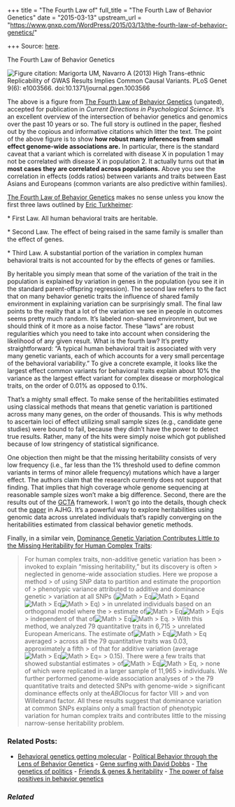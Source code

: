 +++
title = "The Fourth Law of"
full_title = "The Fourth Law of Behavior Genetics"
date = "2015-03-13"
upstream_url = "https://www.gnxp.com/WordPress/2015/03/13/the-fourth-law-of-behavior-genetics/"

+++
Source: [here](https://www.gnxp.com/WordPress/2015/03/13/the-fourth-law-of-behavior-genetics/).

The Fourth Law of Behavior Genetics

![**Figure citation:** Marigorta UM, Navarro A (2013) High Trans-ethnic Replicability of GWAS Results Implies Common Causal Variants. PLoS Genet 9(6): e1003566. doi:10.1371/journal.pgen.1003566](https://i0.wp.com/www.unz.com/wp-content/uploads/2015/03/figure3.jpg?resize=600%2C543)

The above is a figure from [The Fourth Law of Behavior Genetics](https://www.academia.edu/11395963/The_fourth_law_of_behavior_genetics?login=razibk@gmail.com&email_was_taken=true) (ungated), accepted for publication in *Current Directions in Psychological Science*. It’s an excellent overview of the intersection of behavior genetics and genomics over the past 10 years or so. The full story is outlined in the paper, fleshed out by the copious and informative citations which litter the text. The point of the above figure is to show **how robust many inferences from small effect genome-wide associations are.** In particular, there is the standard caveat that a variant which is correlated with disease X in population 1 may not be correlated with disease X in population 2. It actually turns out that **in most cases they are correlated across populations.** Above you see the correlation in effects (odds ratios) between variants and traits between East Asians and Europeans (common variants are also predictive within families).

[The Fourth Law of Behavior Genetics](https://www.academia.edu/11395963/The_fourth_law_of_behavior_genetics?login=razibk@gmail.com&email_was_taken=true) makes no sense unless you know the first three laws outlined by [Eric Turkheimer](https://scholar.google.com/citations?user=-3i13u8AAAAJ):

\* First Law. All human behavioral traits are heritable.

\* Second Law. The effect of being raised in the same family is smaller than the effect of genes.

\* Third Law. A substantial portion of the variation in complex human behavioral traits is not accounted for by the effects of genes or families.

By heritable you simply mean that some of the variation of the trait in the population is explained by variation in genes in the population (you see it in the standard parent-offspring regression). The second law refers to the fact that on many behavior genetic traits the influence of shared family environment in explaining variation can be surprisingly small. The final law points to the reality that a lot of the variation we see in people in outcomes seems pretty much random. It’s labeled non-shared environment, but we should think of it more as a noise factor. These “laws” are robust regularities which you need to take into account when considering the likelihood of any given result. What is the fourth law? It’s pretty straightforward: “A typical human behavioral trait is associated with very many genetic variants, each of which accounts for a very small percentage of the behavioral variability.” To give a concrete example, it looks like the largest effect common variants for behavioral traits explain about 10% the variance as the largest effect variant for complex disease or morphological traits, on the order of 0.01% as opposed to 0.1%.

That’s a mighty small effect. To make sense of the heritabilities estimated using classical methods that means that genetic variation is partitioned across many many genes, on the order of thousands. This is why methods to ascertain loci of effect utilizing small sample sizes (e.g., candidate gene studies) were bound to fail, because they didn’t have the power to detect true results. Rather, many of the hits were simply noise which got published because of low stringency of statistical significance.

One objection then might be that the missing heritability consists of very low frequency (i.e., far less than the 1% threshold used to define common variants in terms of minor allele frequency) mutations which have a larger effect. The authors claim that the research currently does not support that finding. That implies that high coverage whole genome sequencing at reasonable sample sizes won’t make a big difference. Second, there are the results out of the [GCTA](http://www.complextraitgenomics.com/software/gcta/) framework. I won’t go into the details, though check out the [paper](http://www.sciencedirect.com/science/article/pii/S0002929710005987) in AJHG. It’s a powerful way to explore heritabilities using genomic data across unrelated individuals that’s rapidly converging on the heritabilities estimated from classical behavior genetic methods.

Finally, in a similar vein, [Dominance Genetic Variation Contributes Little to the Missing Heritability for Human Complex Traits](http://www.cell.com/ajhg/abstract/S0002-9297(15)00009-9):

> For human complex traits, non-additive genetic variation has been > invoked to explain “missing heritability,” but its discovery is often > neglected in genome-wide association studies. Here we propose a method > of using SNP data to partition and estimate the proportion of > phenotypic variance attributed to additive and dominance genetic > variation at all SNPs (![Math > Eq](https://i0.wp.com/www.cell.com/cms/attachment/2026326785/2045312611/si1.gif?w=640)![Math > Eq](https://i0.wp.com/www.cell.com/cms/attachment/2026326785/2045312611/si1.gif?w=640)and![Math > Eq](https://i0.wp.com/www.cell.com/cms/attachment/2026326785/2045312647/si2.gif?w=640)![Math > Eq](https://i0.wp.com/www.cell.com/cms/attachment/2026326785/2045312647/si2.gif?w=640)) > in unrelated individuals based on an orthogonal model where the > estimate of![Math > Eq](https://i0.wp.com/www.cell.com/cms/attachment/2026326785/2045312611/si1.gif?w=640)![Math > Eq](https://i0.wp.com/www.cell.com/cms/attachment/2026326785/2045312611/si1.gif?w=640)is > independent of that of![Math > Eq](https://i0.wp.com/www.cell.com/cms/attachment/2026326785/2045312647/si2.gif?w=640)![Math > Eq](https://i0.wp.com/www.cell.com/cms/attachment/2026326785/2045312647/si2.gif?w=640). > With this method, we analyzed 79 quantitative traits in 6,715 > unrelated European Americans. The estimate of![Math > Eq](https://i0.wp.com/www.cell.com/cms/attachment/2026326785/2045312647/si2.gif?w=640)![Math > Eq](https://i0.wp.com/www.cell.com/cms/attachment/2026326785/2045312647/si2.gif?w=640)averaged > across all the 79 quantitative traits was 0.03, approximately a fifth > of that for additive variation (average![Math > Eq](https://i0.wp.com/www.cell.com/cms/attachment/2026326785/2045312611/si1.gif?w=640)![Math > Eq](https://i0.wp.com/www.cell.com/cms/attachment/2026326785/2045312611/si1.gif?w=640)= > 0.15). There were a few traits that showed substantial estimates > of![Math > Eq](https://i0.wp.com/www.cell.com/cms/attachment/2026326785/2045312647/si2.gif?w=640)![Math > Eq](https://i0.wp.com/www.cell.com/cms/attachment/2026326785/2045312647/si2.gif?w=640), > none of which were replicated in a larger sample of 11,965 > individuals. We further performed genome-wide association analyses of > the 79 quantitative traits and detected SNPs with genome-wide > significant dominance effects only at the*ABO*locus for factor VIII > and von Willebrand factor. All these results suggest that dominance variation at common SNPs explains only a small fraction of phenotypic variation for human complex traits and contributes little to the missing narrow-sense heritability problem.

### Related Posts:

- [Behavioral genetics getting
  molecular](https://www.gnxp.com/WordPress/2007/09/22/behavioral-genetics-getting-molecular/) - [Political Behavior through the Lens of Behavior
  Genetics](https://www.gnxp.com/WordPress/2008/11/09/political-behavior-through-the-lens-of-behavior-genetics/) - [Gene surfing with David
  Dobbs](https://www.gnxp.com/WordPress/2012/12/18/gene-surfing-with-david-dobbs/) - [The genetics of
  politics](https://www.gnxp.com/WordPress/2008/11/09/the-genetics-of-politics/) - [Friends & genes &
  heritability](https://www.gnxp.com/WordPress/2011/01/19/friends-genes-heritability/) - [The power of false positives in behavior
  genetics](https://www.gnxp.com/WordPress/2011/11/23/the-power-of-false-positives-in-behavior-genetics/)

### *Related*

[](https://www.addtoany.com/add_to/facebook?linkurl=https%3A%2F%2Fwww.gnxp.com%2FWordPress%2F2015%2F03%2F13%2Fthe-fourth-law-of-behavior-genetics%2F&linkname=The%20Fourth%20Law%20of%20Behavior%20Genetics "Facebook")[](https://www.addtoany.com/add_to/twitter?linkurl=https%3A%2F%2Fwww.gnxp.com%2FWordPress%2F2015%2F03%2F13%2Fthe-fourth-law-of-behavior-genetics%2F&linkname=The%20Fourth%20Law%20of%20Behavior%20Genetics "Twitter")[](https://www.addtoany.com/add_to/email?linkurl=https%3A%2F%2Fwww.gnxp.com%2FWordPress%2F2015%2F03%2F13%2Fthe-fourth-law-of-behavior-genetics%2F&linkname=The%20Fourth%20Law%20of%20Behavior%20Genetics "Email")[](https://www.addtoany.com/share)

